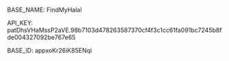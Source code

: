 BASE_NAME: FindMyHalal

API_KEY: patDhsVHaMssP2aVE.98b7103d478263587370cf4f3c1cc61fa091bc7245b8fde004327092be767e65

BASE_ID: appxoKr26iK85ENqi
